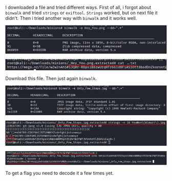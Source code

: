I downloaded a file and tried different ways. First of all, i forgot about `binwalk`
and tried `strings` or `exiftool`. `Strings` worked, but on next file it didn't.
Then i tried another way with `binwalk` and it works well.

![first](screenshots/first.png)

![cat ..txt](screenshots/cat_..txt.png)

Download this file. Then just again `binwalk`.

![second](screenshots/second.png)

![strings](screenshots/strings.png)

![decode](screenshots/decode.png)

To get a flag you need to decode it a few times yet.
